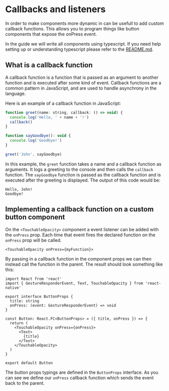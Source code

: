 # Callbacks and listeners

In order to make components more dynamic in can be usefull to add custom callback functions. This allows you to program things like button components that expose the onPress event.

In the guide we will write all components using typescript. If you need help setting up or understanding typescript please refer to the [README.md](https://github.com/3DJakob/expo-typescript-get-started-guide).

## What is a callback function

A callback function is a function that is passed as an argument to another function and is executed after some kind of event. Callback functions are a common pattern in JavaScript, and are used to handle asynchrony in the language.

Here is an example of a callback function in JavaScript:

```js
function greet(name: string, callback: () => void) {
  console.log('Hello, ' + name + '!')
  callback()
}

function sayGoodbye(): void {
  console.log('Goodbye!')
}

greet('John', sayGoodbye)
```

In this example, the `greet` function takes a name and a callback function as arguments. It logs a greeting to the console and then calls the `callback` function. The `sayGoodbye` function is passed as the callback function and is executed after the greeting is displayed. The output of this code would be:

```
Hello, John!
Goodbye!
```

## Implementing a callback function on a custom button component

On the `<TouchableOpacity>` component a event listener can be added with the `onPress` prop. Each time that event fires the declared function on the `onPress` prop will be called.

```tsx
<TouchableOpacity onPress={myFunction}>
```

By passing in a callback function in the component props we can then instead call the function in the parent. The result should look something like this:

```tsx
import React from 'react'
import { GestureResponderEvent, Text, TouchableOpacity } from 'react-native'

export interface ButtonProps {
  title: string
  onPress: (event: GestureResponderEvent) => void
}

const Button: React.FC<ButtonProps> = ({ title, onPress }) => {
  return (
    <TouchableOpacity onPress={onPress}>
      <Text>
        {title}
      </Text>
    </TouchableOpacity>
  )
}

export default Button
```

The button props typings are defined in the `ButtonProps` interface. As you can see we define our `onPress` callback function which sends the event back to the parent.